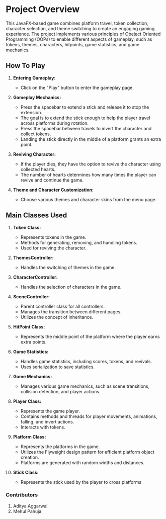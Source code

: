 # Project Overview

This JavaFX-based game combines platform travel, token collection, character selection, and theme switching to create an engaging gaming experience. The project implements various principles of Obeject Oriented Programming (OOPs) to enable different aspects of gameplay, such as tokens, themes, characters, hitpoints, game statistics, and game mechanics.

## How To Play

1. **Entering Gameplay:**
   - Click on the "Play" button to enter the gameplay page.

2. **Gameplay Mechanics:**
   - Press the spacebar to extend a stick and release it to stop the extension.
   - The goal is to extend the stick enough to help the player travel across platforms during rotation.
   - Press the spacebar between travels to invert the character and collect tokens.
   - Landing the stick directly in the middle of a platform grants an extra point.

3. **Reviving Character:**
   - If the player dies, they have the option to revive the character using collected hearts.
   - The number of hearts determines how many times the player can revive and continue the game.

4. **Theme and Character Customization:**
   - Choose various themes and character skins from the menu page.

## Main Classes Used

1. **Token Class:**
   - Represents tokens in the game.
   - Methods for generating, removing, and handling tokens.
   - Used for reviving the character.

2. **ThemesController:**
   - Handles the switching of themes in the game.

3. **CharacterController:**
   - Handles the selection of characters in the game.

4. **SceneController:**
   - Parent controller class for all controllers.
   - Manages the transition between different pages.
   - Utilizes the concept of inheritance.

5. **HitPoint Class:**
   - Represents the middle point of the platform where the player earns extra points.

6. **Game Statistics:**
   - Handles game statistics, including scores, tokens, and revivals.
   - Uses serialization to save statistics.

7. **Game Mechanics:**
   - Manages various game mechanics, such as scene transitions, collision detection, and player actions.

8. **Player Class:**
   - Represents the game player.
   - Contains methods and threads for player movements, animations, falling, and invert actions.
   - Interacts with tokens.

9. **Platform Class:**
   - Represents the platforms in the game.
   - Utilizes the Flyweight design pattern for efficient platform object creation.
   - Platforms are generated with random widths and distances.

10. **Stick Class:**
    - Represents the stick used by the player to cross platforms


### Contributors
1. Aditya Aggarwal
2. Mehul Pahuja
